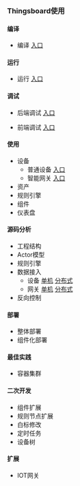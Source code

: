 ### Thingsboard使用



#### 编译

- 编译 [入口](doc/编译.md)



#### 运行

- 运行 [入口](doc/运行.md)



#### 调试

- 后端调试 [入口](doc/后端调试.md)

- 前端调试 [入口](doc/前端调试.md)



#### 使用
-  设备
	-  普通设备  [入口](doc/普通设备.md)
	-  智能网关  [入口](doc/智能网关.md)
-  资产 
-  规则引擎
-  组件
-  仪表盘



#### 源码分析
- 工程结构
- Actor模型
- 规则引擎
- 数据接入 	
  - 设备 [单机]() [分布式]()	
  - 网关 [单机]() [分布式]()
- 反向控制


#### 部署

- 整体部署
- 组件化部署

#### 最佳实践

- 容器集群



#### 二次开发
- 组件扩展
- 规则节点扩展
- 白标修改
- 定时任务
- 设备树


#### 扩展
- IOT网关








